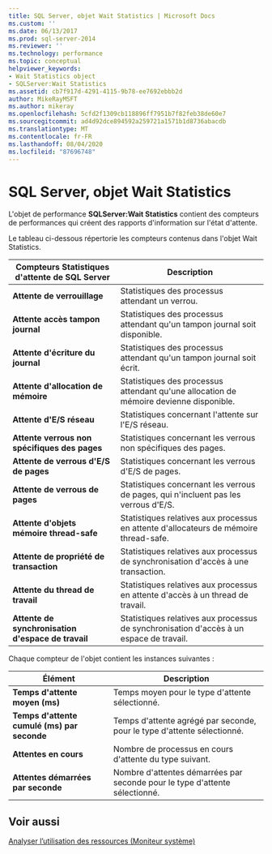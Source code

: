 ```yaml
---
title: SQL Server, objet Wait Statistics | Microsoft Docs
ms.custom: ''
ms.date: 06/13/2017
ms.prod: sql-server-2014
ms.reviewer: ''
ms.technology: performance
ms.topic: conceptual
helpviewer_keywords:
- Wait Statistics object
- SQLServer:Wait Statistics
ms.assetid: cb7f917d-4291-4115-9b78-ee7692ebbb2d
author: MikeRayMSFT
ms.author: mikeray
ms.openlocfilehash: 5cfd2f1309cb118896ff7951b7f82feb38de60e7
ms.sourcegitcommit: ad4d92dce894592a259721a1571b1d8736abacdb
ms.translationtype: MT
ms.contentlocale: fr-FR
ms.lasthandoff: 08/04/2020
ms.locfileid: "87696748"
---
```

# <a name="sql-server-wait-statistics-object"></a>SQL Server, objet Wait Statistics
  L'objet de performance **SQLServer:Wait Statistics** contient des compteurs de performances qui créent des rapports d'information sur l'état d'attente.  
  
 Le tableau ci-dessous répertorie les compteurs contenus dans l'objet Wait Statistics.  
  
|Compteurs Statistiques d'attente de SQL Server|Description|  
|-----------------------------------------|-----------------|  
|**Attente de verrouillage**|Statistiques des processus attendant un verrou.|  
|**Attente accès tampon journal**|Statistiques des processus attendant qu'un tampon journal soit disponible.|  
|**Attente d'écriture du journal**|Statistiques des processus attendant qu'un tampon journal soit écrit.|  
|**Attente d'allocation de mémoire**|Statistiques des processus attendant qu'une allocation de mémoire devienne disponible.|  
|**Attente d'E/S réseau**|Statistiques concernant l'attente sur l'E/S réseau.|  
|**Attente verrous non spécifiques des pages**|Statistiques concernant les verrous non spécifiques des pages.|  
|**Attente de verrous d'E/S de pages**|Statistiques concernant les verrous d'E/S de pages.|  
|**Attente de verrous de pages**|Statistiques concernant les verrous de pages, qui n'incluent pas les verrous d'E/S.|  
|**Attente d'objets mémoire thread-safe**|Statistiques relatives aux processus en attente d'allocateurs de mémoire thread-safe.|  
|**Attente de propriété de transaction**|Statistiques relatives aux processus de synchronisation d'accès à une transaction.|  
|**Attente du thread de travail**|Statistiques relatives aux processus en attente d'accès à un thread de travail.|  
|**Attente de synchronisation d'espace de travail**|Statistiques relatives aux processus de synchronisation d'accès à un espace de travail.|  
  
 Chaque compteur de l'objet contient les instances suivantes :  
  
|Élément|Description|  
|----------|-----------------|  
|**Temps d'attente moyen (ms)**|Temps moyen pour le type d'attente sélectionné.|  
|**Temps d'attente cumulé (ms) par seconde**|Temps d'attente agrégé par seconde, pour le type d'attente sélectionné.|  
|**Attentes en cours**|Nombre de processus en cours d'attente du type suivant.|  
|**Attentes démarrées par seconde**|Nombre d'attentes démarrées par seconde pour le type d'attente sélectionné.|  
  
## <a name="see-also"></a>Voir aussi  
 [Analyser l’utilisation des ressources &#40;Moniteur système&#41;](monitor-resource-usage-system-monitor.md)  
  
  
